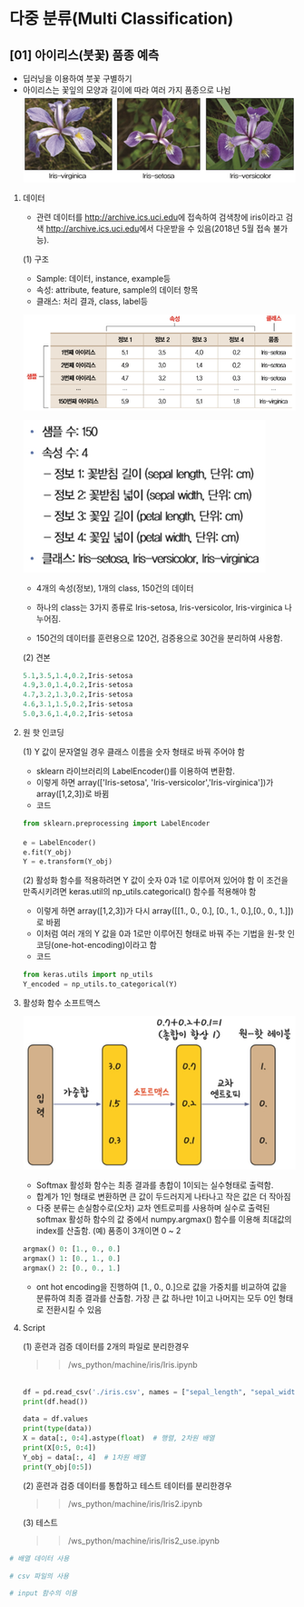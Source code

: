 # 다중 분류(Multi Classification)

## [01] 아이리스(붓꽃) 품종 예측

- 딥러닝을 이용하여 붓꽃 구별하기
- 아이리스는 꽃잎의 모양과 길이에 따라 여러 가지 품종으로 나뉨
![아이리스](./images/01.jpg)

1. 데이터
   - 관련 데이터를 <http://archive.ics.uci.edu>에 접속하여 검색창에 iris이라고 검색
   <http://archive.ics.uci.edu>에서 다운받을 수 있음(2018년 5월 접속 불가능).
  
    (1) 구조
   - Sample: 데이터, instance, example등
   - 속성: attribute, feature, sample의 데이터 항목
   - 클래스: 처리 결과, class, label등

   ![구조](./images/02.jpg)

   ![셈플](./images/03.jpg)

   - 4개의 속성(정보), 1개의 class, 150건의 데이터
   - 하나의 class는 3가지 종류로 Iris-setosa, Iris-versicolor, Iris-virginica 나누어짐.

   - 150건의 데이터를 훈련용으로 120건, 검증용으로 30건을 분리하여 사용함.

    (2) 견본

    ```python
    5.1,3.5,1.4,0.2,Iris-setosa
    4.9,3.0,1.4,0.2,Iris-setosa
    4.7,3.2,1.3,0.2,Iris-setosa
    4.6,3.1,1.5,0.2,Iris-setosa
    5.0,3.6,1.4,0.2,Iris-setosa
    ```

2. 원 핫 인코딩

    (1) Y 값이 문자열일 경우 클래스 이름을 숫자 형태로 바꿔 주어야 함

   - sklearn 라이브러리의 LabelEncoder()를 이용하여 변환함.
   - 이렇게 하면 array(['Iris-setosa', 'Iris-versicolor','Iris-virginica'])가 array([1,2,3])로 바뀜
   - 코드

    ```python
    from sklearn.preprocessing import LabelEncoder

    e = LabelEncoder()
    e.fit(Y_obj)
    Y = e.transform(Y_obj)
    ```

    (2) 활성화 함수를 적용하려면 Y 값이 숫자 0과 1로 이루어져 있어야 함
    이 조건을 만족시키려면 keras.util의  np_utils.categorical() 함수를 적용해야 함
   - 이렇게 하면 array([1,2,3])가 다시 array([[1., 0., 0.], [0., 1., 0.],[0., 0., 1.]])로 바뀜
   - 이처럼 여러 개의 Y 값을 0과 1로만 이루어진 형태로 바꿔 주는 기법을 원-핫 인코딩(one-hot-encoding)이라고 함
   - 코드

    ```python
    from keras.utils import np_utils
    Y_encoded = np_utils.to_categorical(Y)
    ```

3. 활성화 함수 소프트맥스

    ![소프트맥스](./images/06.jpg)
   - Softmax 활성화 함수는 최종 결과를 총합이 1이되는 실수형태로 출력함.
   - 합계가 1인 형태로 변환하면 큰 값이 두드러지게 나타나고 작은 값은 더 작아짐
   - 다중 분류는 손실함수로(오차) 교차 엔트로피를 사용하며 실수로 출력된 softmax 활성하 함수의 값 중에서 numpy.argmax() 함수를 이용해 최대값의 index를 산출함.
   (예) 품종이 3개이면 0 ~ 2

   ```python
   argmax() 0: [1., 0., 0.]
   argmax() 1: [0., 1., 0.]
   argmax() 2: [0., 0., 1.]
   ```

   - ont hot encoding을 진행하여 [1., 0., 0.]으로 값을 가중치를 비교하여 값을 분류하여 최종 결과를 산출함.
   가장 큰 값 하나만 1이고 나머지는 모두 0인 형태로 전환시킬 수 있음

4. Script

   (1) 훈련과 검증 데이터를 2개의 파일로 분리한경우
    >> /ws_python/machine/iris/Iris.ipynb

    ```python

    df = pd.read_csv('./iris.csv', names = ["sepal_length", "sepal_width", "petal_length", "petal_width", "species"])
    print(df.head())
    ```

    ```python
    data = df.values
    print(type(data))
    X = data[:, 0:4].astype(float)  # 행렬, 2차원 배열
    print(X[0:5, 0:4])
    Y_obj = data[:, 4]  # 1차원 배열
    print(Y_obj[0:5])
    ```

    (2) 훈련과 검증 데이터를 통합하고 테스트 테이터를 분리한경우
    >> /ws_python/machine/iris/Iris2.ipynb

    (3) 테스트
    >> /ws_python/machine/iris/Iris2_use.ipynb

```python
# 배열 데이터 사용
```

```python
# csv 파일의 사용
```

```python
# input 함수의 이용
```
